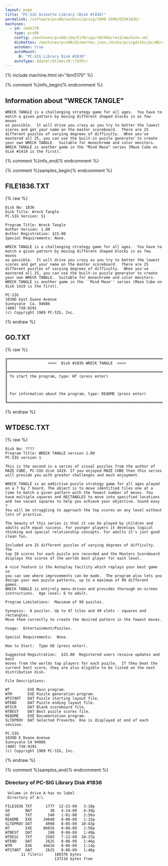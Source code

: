 ```yaml
---
layout: page
title: "PC-SIG Diskette Library (Disk #1836)"
permalink: /software/pcx86/sw/misc/pcsig/1000-1999/DISK1836/
machines:
  - id: ibm5170
    type: pcx86
    config: /machines/pcx86/ibm/5170/cga/1024kb/rev3/machine.xml
    diskettes: /machines/pcx86/diskettes.json,/disks/pcsigdisks/pcx86/diskettes.json
    autoGen: true
    autoMount:
      B: "PC-SIG Library Disk #1836"
    autoType: $date\r$time\rB:\rDIR\r
---
```


{% include machine.html id="ibm5170" %}

{% comment %}info_begin{% endcomment %}

## Information about "WRECK TANGLE"

    WRECK TANGLE is a challenging strategy game for all ages.  You have to
    match a given pattern by moving different shaped blocks in as few moves
    as possible.  It will drive you crazy as you try to better the lowest
    scores and get your name on the master scoreboard.  There are 25
    different puzzles of varying degrees of difficulty.  When you've
    mastered all 25, you can use the built-in puzzle generator to create
    your own WRECK TANGLE.  Suitable for monochrome and color monitors.
    WRECK TANGLE is another game in the "Mind Maze" series (Maze Cube on
    disk #1419 is the first).
{% comment %}info_end{% endcomment %}

{% comment %}samples_begin{% endcomment %}

## FILE1836.TXT

{% raw %}
```
Disk No: 1836                                                           
Disk Title: Wreck Tangle                                                
PC-SIG Version: S1                                                      
                                                                        
Program Title: Wreck Tangle                                             
Author Version: 1.00                                                    
Author Registration: $15.00                                             
Special Requirements: None.                                             
                                                                        
WRECK TANGLE is a challenging strategy game for all ages.  You have to  
match a given pattern by moving different shaped blocks in as few moves 
as possible.  It will drive you crazy as you try to better the lowest   
scores and get your name on the master scoreboard.  There are 25        
different puzzles of varying degrees of difficulty.  When you've        
mastered all 25, you can use the built-in puzzle generator to create    
your own WRECK TANGLE.  Suitable for monochrome and color monitors.     
WRECK TANGLE is another game in the ``Mind Maze'' series (Maze Cube on  
disk 1419 is the first).                                                
                                                                        
PC-SIG                                                                  
1030D East Duane Avenue                                                 
Sunnyvale  Ca. 94086                                                    
(408) 730-9291                                                          
(c) Copyright 1989 PC-SIG, Inc.                                         
```
{% endraw %}

## GO.TXT

{% raw %}
```
╔═════════════════════════════════════════════════════════════════════════╗
║                  <<<<  Disk #1836 WRECK TANGLE  >>>>                    ║
╠═════════════════════════════════════════════════════════════════════════╣
║ To start the program, type: WT (press enter)                            ║
║                                                                         ║
║ For information about the program, type: README (press enter)           ║
╚═════════════════════════════════════════════════════════════════════════╝
```
{% endraw %}

## WTDESC.TXT

{% raw %}
```
Disk No: ????
Program Title: WRECK TANGLE version 1.00
PC-SIG version 1

This is the second in a series of visual puzzles from the author of
MAZE CUBE, PC-SIG disk 1419. If you enjoyed MAZE CUBE then this series
will provide you with greater challenges and much enjoyment.

WRECK TANGLE is an addictive puzzle strategy game for all ages played
on a 7 by 7 board. The object is to move identified tiles one at a
time to match a given pattern with the fewest number of moves. You
have multiple squares and RECTANGLES to move into specified locations
and two vacant squares to help you achieve your objective. Sound easy ?
You will be struggling to approach the top scores on any level without
lots of practice.

The beauty of this series is that it can be played by children and
adults with equal success. For younger players it develops logical
thinking and spacial relationship concepts. For adults it's just good
clean fun.

Included are 25 different puzzles of varying degrees of difficulty. The
top 10 scores for each puzzle are recorded and the Masters Scoreboard
displays the scores of the worlds best player for each level.

A nice feature is the Autoplay facility which replays your best game so
you can see where improvements can be made.  The program also lets you
design your own puzzle patterns, up to a maximum of 99 different games.
WRECK TANGLE is entirely menu-driven and provides thorough on-screen
instructions.  Age level: 6 to adult.

Program Limitations:  Maximum of 99 puzzles.

Synopsis:  A puzzler. Up to 47 tiles and 49 slots - squares and rectangles.
Move them correctly to create the desired pattern in the fewest moves.

Usage:  Entertainment/Puzzles.

Special Requirements:  None.

How to Start:  Type GO (press enter).

Suggested Registration:  $15.00  Registered users receive updates and best
moves from the worlds top players for each puzzle.  If they beat the
current best score, they are also eligible to be listed on the next
distribution disk.

File Descriptions:

WT        EXE Main program.
WTM       EXE Puzzle generation program.
WTSTART   DAT Puzzle starting layout file.
WTEND     DAT Puzzle ending layout file.
WTSCR     DAT Blank scoreboard file.
WTBEST    DAT Best puzzle scores file.
README    EXE Documentation program.
SLTDPROV  DAT Selected Proverbs. One is displayed at end of each session.

PC-SIG
1030D E Duane Avenue
Sunnyvale CA 94086
(408) 730-9291
(c) Copyright 1989 PC-SIG, Inc.

```
{% endraw %}

{% comment %}samples_end{% endcomment %}

### Directory of PC-SIG Library Disk #1836

     Volume in drive A has no label
     Directory of A:\

    FILE1836 TXT      1777  12-22-89   3:18p
    GO       BAT        38   4-24-89   4:39p
    GO       TXT       540   1-01-80   2:56a
    README   EXE     34640   8-06-89   1:15p
    SLTDPROV DAT      4998   8-05-89  10:43p
    WT       EXE     86016   8-06-89   1:56p
    WTBEST   DAT       198   8-06-89   1:49p
    WTDESC   TXT      2503   7-22-89  10:37p
    WTEND    DAT      2625   8-06-89   1:46p
    WTM      EXE     44416   8-06-89   1:14p
    WTSTART  DAT      2625   8-06-89   1:46p
           11 file(s)     180376 bytes
                          137216 bytes free
